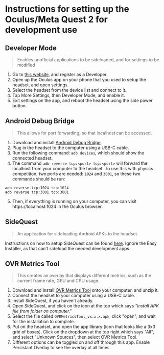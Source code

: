 # Instructions for setting up the Oculus/Meta Quest 2 for development use

## Developer Mode
> Enables unofficial applications to be sideloaded, and for settings to be
> modified
1. Go to [this website](https://developer.oculus.com/manage/organizations/create/), and register as a Developer.
2. Open up the Oculus app on your phone that you used to setup the headset, and
open settings.
3. Select the headset from the device list and connect to it.
4. Tap More Settings, then Developer Mode, and enable it.
5. Exit settings on the app, and reboot the headset using the side power button.

## Android Debug Bridge
> This allows for port forwarding, so that localhost can be accessed.
1. Download and install [Android Debug Bridge](https://developer.android.com/studio/command-line/adb.html).
2. Plug in the headset to the computer using a USB-C cable.
3. Run the following command: `adb devices`, which should show the connected
headset. 
4. The command `adb reverse tcp:<port> tcp:<port>` will forward the localhost
from your computer to the headset. To use this with physics competition, two
ports are needed: `1024` and `3001`, so these two commands should be run:
```
adb reverse tcp:1024 tcp:1024
adb reverse tcp:3001 tcp:3001
```
5. Then, if everything is running on your computer, you can visit https://localhost:1024 in the Oculus browser.

## SideQuest
> An application for sideloading Android APKs to the headset.

Instructions on how to setup SideQuest can be found [here](https://sidequestvr.com/setup-howto). Ignore the Easy Installer, as that can't sideload the needed 
development apps.


## OVR Metrics Tool
> This creates an overlay that displays different metrics, such as the current
> frame rate, GPU and CPU usage. 
1. Download and install [OVR Metrics Tool](https://developer.oculus.com/downloads/package/ovr-metrics-tool/) onto your computer, and unzip it. 
2. Connect the headset to your computer using a USB-C cable.
3. Install SideQuest, if you haven't already.
4. Open SideQuest, and click on the icon at the top which says *"Install APK  file from folder on computer."*
5. Select the file called `OVRMetricsTool_vx.x.x.apk`, click "open", and wait for the installation to complete.
6. Put on the headset, and open the app library (icon that looks like a 3x3 
grid of boxes). Click on the dropdown at the top right which says "All", and select "Unknown Sources", then select OVR Metrics Tool.
7. Different options can be toggled on and off through this app. Enable Persistant Overlay to see the overlay at all times.